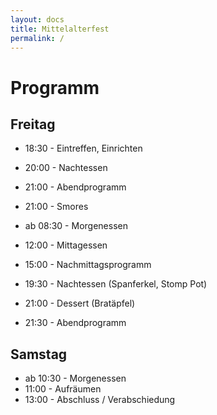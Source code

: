 ```yaml
---
layout: docs
title: Mittelalterfest
permalink: /
---
```


# Programm

## Freitag

* 18:30 - Eintreffen, Einrichten
* 20:00 - Nachtessen
* 21:00 - Abendprogramm
* 21:00 - Smores

* ab 08:30 - Morgenessen
* 12:00 - Mittagessen
* 15:00 - Nachmittagsprogramm
* 19:30 - Nachtessen (Spanferkel, Stomp Pot)
* 21:00 - Dessert (Bratäpfel)
* 21:30 - Abendprogramm

## Samstag

* ab 10:30 - Morgenessen
* 11:00 - Aufräumen
* 13:00 - Abschluss / Verabschiedung

